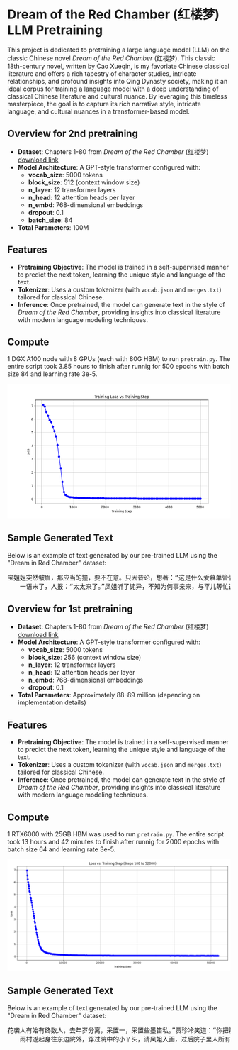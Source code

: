 # Dream of the Red Chamber (红楼梦) LLM Pretraining

This project is dedicated to pretraining a large language model (LLM) on the classic Chinese novel *Dream of the Red Chamber* (红楼梦). This classic 18th-century novel, written by Cao Xueqin, is my favoriate Chinese classical literature and offers a rich tapestry of character studies, intricate relationships, and profound insights into Qing Dynasty society, making it an ideal corpus for training a language model with a deep understanding of classical Chinese literature and cultural nuance. By leveraging this timeless masterpiece, the goal is to capture its rich narrative style, intricate language, and cultural nuances in a transformer-based model. 

## Overview for 2nd pretraining

- **Dataset**: Chapters 1-80 from *Dream of the Red Chamber* (红楼梦) [download link](https://archive.org/details/20210205_20210205_1123/page/16/mode/2up?utm_source=chatgpt.com)
- **Model Architecture**: A GPT-style transformer configured with:
  - **vocab_size**: 5000 tokens
  - **block_size**: 512 (context window size)
  - **n_layer**: 12 transformer layers
  - **n_head**: 12 attention heads per layer
  - **n_embd**: 768-dimensional embeddings
  - **dropout**: 0.1
  - **batch_size**: 84
- **Total Parameters**: 100M

## Features

- **Pretraining Objective**: The model is trained in a self-supervised manner to predict the next token, learning the unique style and language of the text.
- **Tokenizer**: Uses a custom tokenizer (with `vocab.json` and `merges.txt`) tailored for classical Chinese.
- **Inference**: Once pretrained, the model can generate text in the style of *Dream of the Red Chamber*, providing insights into classical literature with modern language modeling techniques.

## Compute
1 DGX A100 node with 8 GPUs (each with 80G HBM) to run `pretrain.py`. The entire script took 3.85 hours to finish after runnig for 500 epochs with batch size 84 and learning rate 3e-5.

![](images/hongloumeng-0218.png)


## Sample Generated Text

Below is an example of text generated by our pre-trained LLM using the "Dream in Red Chamber" dataset:

<pre>
宝姐姐突然皱眉，那应当的撞，要不在意。只因昔论，想著：“这是什么爱慕单管偷了出来，穿著银铫子刻丝织的锁子，只怕也得他们两个赔。这些心儿，也是这褂子后边，究竟又难为他费心。” 
　　一语未了，人报：“太太来了。”凤姐听了诧异，不知为何事亲来，与平儿等忙迎出来。只见王夫人气色更变，只带一个贴己的小丫头走来，一语不发，走至里间坐下。凤姐忙奉茶，因陪笑问道：“太太今日高兴，到这里逛逛。”王夫人喝命：“平儿出去！”平儿见了这般，著慌不知怎么样了，忙应了一声，带著众小丫头一齐出去，在房门外站住，越性将房门掩了，自己坐在台矶上，所有的人，一个不许进去。凤姐也著了慌，不知有何等事。只见王夫人含著泪，从袖内掷出一个香袋子来，说：“你瞧。”凤姐忙拾起一看，见是十锦春意香袋，也吓了一跳，忙问：“太太从那里得来？”王夫人见问，越发泪如雨下，颤声说道：“我从那里得来！我天天坐在井里，拿你当个细心人，所以我才偷个空儿。谁知你也和我一样。这样的东西大天白日明摆在园里山石上，被老太太的丫头拾著，不亏你婆婆
</pre>

## Overview for 1st pretraining

- **Dataset**: Chapters 1-80 from *Dream of the Red Chamber* (红楼梦) [download link](https://archive.org/details/20210205_20210205_1123/page/16/mode/2up?utm_source=chatgpt.com)
- **Model Architecture**: A GPT-style transformer configured with:
  - **vocab_size**: 5000 tokens
  - **block_size**: 256 (context window size)
  - **n_layer**: 12 transformer layers
  - **n_head**: 12 attention heads per layer
  - **n_embd**: 768-dimensional embeddings
  - **dropout**: 0.1
- **Total Parameters**: Approximately 88–89 million (depending on implementation details)

## Features

- **Pretraining Objective**: The model is trained in a self-supervised manner to predict the next token, learning the unique style and language of the text.
- **Tokenizer**: Uses a custom tokenizer (with `vocab.json` and `merges.txt`) tailored for classical Chinese.
- **Inference**: Once pretrained, the model can generate text in the style of *Dream of the Red Chamber*, providing insights into classical literature with modern language modeling techniques.

## Compute
1 RTX6000 with 25GB HBM was used to run `pretrain.py`. The entire script took 13 hours and 42 minutes to finish after runnig for 2000 epochs with batch size 64 and learning rate 3e-5.

![](images/loss_vs_training_step.png)


## Sample Generated Text

Below is an example of text generated by our pre-trained LLM using the "Dream in Red Chamber" dataset:

<pre>
花袭人有始有终数人，去年岁分离，采置一，采置些墨笛私。”贾珍冷笑道：“你把那界镯子尚面，都是办见识，这么个轻狂！连老爷还不够使？连这个 还不够使？短一分去，竟不大先收在瓢呢，这不是个人一点子，平姑娘又这样嘴霸道的，一家子都管了！如今今年，原来要为这个不尊重，往家去取戏 的愿。凡有了不是，我只和你们作了媳妇，奚落了几天，也是鬼鬼祟祟的。我找了你去，到什么东西，我听你。”说著，便起身告辞。李纨道：“咱们别 哄著，等我问著他。”一面说著，一面连日起身出来。 
　　雨村遂起身往东边院外，穿过院中的小丫头，请凤姐入画，过后院子里人所有的东西家务事，且不长进。凤姐身体又没了钱粮。”凤姐听了，心中忖半晌答道：“虽如此说，张爷爷们每日令奶奶的过了两。连那边的主子名堂客就完了，再慢慢的写。”探春冷笑道：“这个还算命呢，我这里要匀情，知道拣了没黄柏，那里都唱《南华经》。近云丫头在家里，就知道了。”说著便往外走。宝玉见他这样，还想著，还这山坡之孤种，就不入了，起来，其不肯情，若好少不得你，倒不好。”宝玉道：“这怕什么。等他们孝满了，他爱什么难道不许你送他别的不成。你若这样，还是你素日为人了！况且不是瞒人 的事，只管告诉宝姐姐也可，只不过怕姨妈老人家生气罢了。”香菱想了一想有理，便点头笑道：“就是这样罢了，别辜负了你的心。我等著你，千万叫 他亲自送来才好。”宝玉听了，喜欢非常，答应了忙忙的回来
</pre>